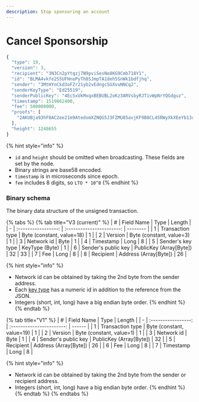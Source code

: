 ```yaml
---
description: Stop sponsoring an account
---
```


# Cancel Sponsorship

```javascript
{
  "type": 19,
  "version": 3,
  "recipient": "3N3Cn2pYtqzj7N9pviSesNe8KG9Cmb718Y1",
  "id": "BLMA4vkfe2S5UFHnoPyTh8SJmpTA1deh5SnWk1bdfjhq",
  "sender": "3MtHYnCkd3oFZr21yb2vEdngcSGXvuNNCq2",
  "senderKeyType": "Ed25519",
  "senderPublicKey": "4EcSxUkMxqxBEBUBL2oKz3ARVsbyRJTivWpNrYQGdguz",
  "timestamp": 1519862400,
  "fee": 500000000,
  "proofs": [
    "2AKUBja93hF8AC2ee21m9AtedomXZNQG5J3FZMU85avjKF9B8CL45RWyXkXEeYb13r1AhpSzRvcudye39xggtDHv"
  ],
  "height": 1248655
}
```

{% hint style="info" %}
* `id` and `height` should be omitted when broadcasting. These fields are set by the node.
* Binary strings are base58 encoded.
* `timestamp` is in microseconds since epoch.
* `fee` includes 8 digits, so `LTO * 10^8`
{% endhint %}

### Binary schema

The binary data structure of the unsigned transaction.

{% tabs %}
{% tab title="V3 (current)" %}
| # |      Field Name     |            Type           | Length   |
| - | :-----------------: | :-----------------------: | -------- |
| 1 |   Transaction type  | Byte (constant, value=18) | 1        |
| 2 |       Version       |  Byte (constant, value=3) | 1        |
| 3 |      Network id     |            Byte           | 1        |
| 4 |      Timestamp      |            Long           | 8        |
| 5 |  Sender's key type  |       KeyType (Byte)      | 1        |
| 6 | Sender's public key |  PublicKey (Array\[Byte]) | 32 \| 33 |
| 7 |         Fee         |            Long           | 8        |
| 8 |      Recipient      |   Address (Array\[Byte])  | 26       |

{% hint style="info" %}
* Network id can be obtained by taking the 2nd byte from the sender address.
* Each [key type](../../accounts/#key-types) has a numeric id in addition to the reference from the JSON.
* Integers (short, int, long) have a big endian byte order.
{% endhint %}
{% endtab %}

{% tab title="V1" %}
| # |      Field Name     |            Type           | Length |
| - | :-----------------: | :-----------------------: | ------ |
| 1 |   Transaction type  | Byte (constant, value=19) | 1      |
| 2 |       Version       |  Byte (constant, value=1) | 1      |
| 3 |      Network id     |            Byte           | 1      |
| 4 | Sender's public key |  PublicKey (Array\[Byte]) | 32     |
| 5 |      Recipient      |   Address (Array\[Byte])  | 26     |
| 6 |         Fee         |            Long           | 8      |
| 7 |      Timestamp      |            Long           | 8      |

{% hint style="info" %}
* Network id can be obtained by taking the 2nd byte from the sender or recipient address.
* Integers (short, int, long) have a big endian byte order.
{% endhint %}
{% endtab %}
{% endtabs %}
